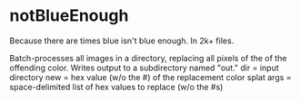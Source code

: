# notBlueEnough
Because there are times blue isn't blue enough.  In 2k+ files. 

Batch-processes all images in a directory, replacing all pixels of the of the offending color.
Writes output to a subdirectory named "out."
dir = input directory
new = hex value (w/o the #) of the replacement color
splat args = space-delimited list of hex values to replace (w/o the #s)
